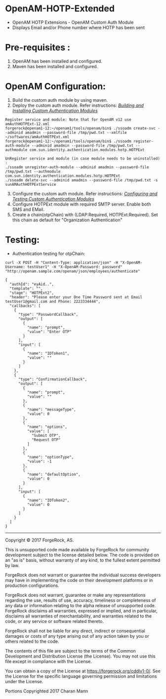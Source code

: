 # OpenAM-HOTP-Extended

* OpenAM HOTP Extensions - OpenAM Custom Auth Module <br />
* Displays Email and/or Phone number where HOTP has been sent 
    
Pre-requisites :
================
1. OpenAM has been installed and configured.
2. Maven has been installed and configured.

OpenAM Configuration:
=====================
1. Build the custom auth module by using maven. 
2. Deploy the custom auth module. Refer instructions: *[Building and Installing Custom Authentication Modules](https://backstage.forgerock.com/docs/openam/13.5/dev-guide#build-config-sample-auth-module)*
```
Register service and module: Note that for OpenAM v12 use amAuthHOTPExt-12.xml
forgerock@openam1-12:~/openam1/tools/openam/bin$ ./ssoadm create-svc --adminid amadmin --password-file /tmp/pwd.txt --xmlfile ~/softwares/amAuthHOTPExt.xml
forgerock@openam1-12:~/openam1/tools/openam/bin$ ./ssoadm register-auth-module --adminid amadmin --password-file /tmp/pwd.txt --authmodule com.sun.identity.authentication.modules.hotp.HOTPExt

UnRegister service and module (in case module needs to be uninstalled) : 
./ssoadm unregister-auth-module --adminid amadmin --password-file /tmp/pwd.txt --authmodule com.sun.identity.authentication.modules.hotp.HOTPExt
./ssoadm delete-svc --adminid amadmin --password-file /tmp/pwd.txt -s sunAMAuthHOTPExtService
```
3. Configure the custom auth module. Refer instructions: *[Configuring and Testing Custom Authentication Modules](https://backstage.forgerock.com/docs/openam/13.5/dev-guide#configuring-testing-sample-auth-module)*
4. Configure HOTPExt module with required SMTP server. Enable both SMS and EMail.
5. Create a chain(otpChain) with (LDAP:Required, HOTPExt:Required). Set this chain as default for "Organization Authentication"
  
Testing:
======== 
* Authentication testing for otpChain:
```
curl -X POST -H "Content-Type: application/json" -H "X-OpenAM-Username: testUser1" -H "X-OpenAM-Password: password" "http://openam.sample.com/openam/json/employees/authenticate"

{
  "authId": "eyAid..",
  "template": "",
  "stage": "HOTPExt2",
  "header": "Please enter your One Time Password sent at Email testUser1@gmail.com and Phone: 2223334444",
  "callbacks": [
    {
      "type": "PasswordCallback",
      "output": [
        {
          "name": "prompt",
          "value": "Enter OTP"
        }
      ],
      "input": [
        {
          "name": "IDToken1",
          "value": ""
        }
      ]
    },
    {
      "type": "ConfirmationCallback",
      "output": [
        {
          "name": "prompt",
          "value": ""
        },
        {
          "name": "messageType",
          "value": 0
        },
        {
          "name": "options",
          "value": [
            "Submit OTP",
            "Request OTP"
          ]
        },
        {
          "name": "optionType",
          "value": -1
        },
        {
          "name": "defaultOption",
          "value": 0
        }
      ],
      "input": [
        {
          "name": "IDToken2",
          "value": 0
        }
      ]
    }
  ]
}
```



* * *

Copyright © 2017 ForgeRock, AS.

This is unsupported code made available by ForgeRock for community development subject to the license detailed below. The code is provided on an "as is" basis, without warranty of any kind, to the fullest extent permitted by law. 

ForgeRock does not warrant or guarantee the individual success developers may have in implementing the code on their development platforms or in production configurations.

ForgeRock does not warrant, guarantee or make any representations regarding the use, results of use, accuracy, timeliness or completeness of any data or information relating to the alpha release of unsupported code. ForgeRock disclaims all warranties, expressed or implied, and in particular, disclaims all warranties of merchantability, and warranties related to the code, or any service or software related thereto.

ForgeRock shall not be liable for any direct, indirect or consequential damages or costs of any type arising out of any action taken by you or others related to the code.

The contents of this file are subject to the terms of the Common Development and Distribution License (the License). You may not use this file except in compliance with the License.

You can obtain a copy of the License at https://forgerock.org/cddlv1-0/. See the License for the specific language governing permission and limitations under the License.

Portions Copyrighted 2017 Charan Mann
